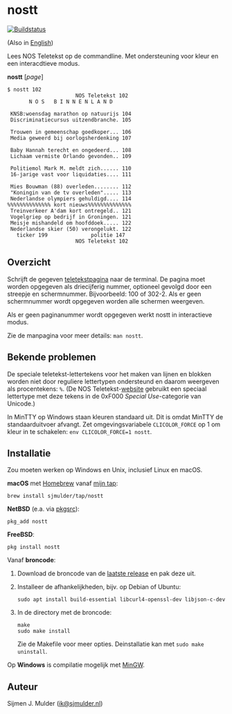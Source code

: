 nostt
=====

[![Buildstatus](
 https://travis-ci.org/sjmulder/nostt.svg)](
 https://travis-ci.org/sjmulder/nostt)

(Also in [English](README.md))

Lees NOS Teletekst op de commandline. Met ondersteuning voor kleur en
een interacdtieve modus.

**nostt** [*page*]

    $ nostt 102
                          NOS Teletekst 102 
           N O S   B I N N E N L A N D      
                                            
     KNSB:woensdag marathon op natuurijs 104
     Discriminatiecursus uitzendbranche. 105
                                            
     Trouwen in gemeenschap goedkoper... 106
     Media geweerd bij oorlogsherdenking 107
                                            
     Baby Hannah terecht en ongedeerd... 108
     Lichaam vermiste Orlando gevonden.. 109
                                            
     Politiemol Mark M. meldt zich...... 110
     16-jarige vast voor liquidaties.... 111
                                            
     Mies Bouwman (88) overleden........ 112
     "Koningin van de tv overleden"..... 113
     Nederlandse olympiers gehuldigd.... 114
    %%%%%%%%%%%%%% kort nieuws%%%%%%%%%%%%%%
     Treinverkeer A'dam kort ontregeld.. 121
     Vogelgriep op bedrijf in Groningen. 121
     Meisje mishandeld om hoofddoek..... 122
     Nederlandse skier (50) verongelukt. 122
       ticker 199              politie 147  
                          NOS Teletekst 102 

Overzicht
---------
Schrijft de gegeven [teletekstpagina](https://nos.nl/teletekst) naar de 
terminal. De pagina moet worden opgegeven als driecijferig nummer,
optioneel gevolgd door een streepje en schermnummer. Bijvoorbeeld: 100
of 302-2. Als er geen schermnummer wordt opgegeven worden alle schermen
weergeven.

Als er geen paginanummer wordt opgegeven werkt nostt in interactieve
modus.

Zie de manpagina voor meer details: `man nostt`.

Bekende problemen
-----------------
De speciale teletekst-lettertekens voor het maken van lijnen en blokken
worden niet door reguliere lettertypen ondersteund en daarom weergeven
als procentekens: `%`. (De NOS
Teletekst-[website](https://nos.nl/teletekst) gebruikt een speciaal
lettertype met deze tekens in de 0xF000 *Special Use*-categorie van
Unicode.)

In MinTTY op Windows staan kleuren standaard uit. Dit is omdat MinTTY
de standaarduitvoer afvangt. Zet omgevingsvariabele `CLICOLOR_FORCE` op
1 om kleur in te schakelen: `env CLICOLOR_FORCE=1 nostt`.

Installatie
-----------
Zou moeten werken op Windows en Unix, inclusief Linux en macOS.

**macOS** met [Homebrew](https://brew.sh) vanaf
[mijn tap](https://github.com/sjmulder/homebrew-tap):

    brew install sjmulder/tap/nostt

**NetBSD** (e.a. via [pkgsrc](https://pkgsrc.org)):

    pkg_add nostt

**FreeBSD**:

    pkg install nostt

Vanaf **broncode**: 

 1. Download de broncode van de
    [laatste release](https://github.com/sjmulder/nostt/releases) en pak
    deze uit.
 
 2. Installeer de afhankelijkheden, bijv. op Debian of Ubuntu:

        sudo apt install build-essential libcurl4-openssl-dev libjson-c-dev

 3. In de directory met de broncode:

        make
        sudo make install

    Zie de Makefile voor meer opties. Deinstallatie kan met
    `sudo make uninstall`.

Op **Windows** is compilatie mogelijk met
[MinGW](http://mingw-w64.org/doku.php).

Auteur
------
Sijmen J. Mulder (<ik@sjmulder.nl>)

